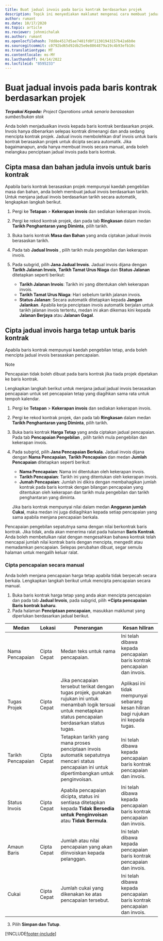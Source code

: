 ```yaml
---
title: Buat jadual invois pada baris kontrak berdasarkan projek
description: Topik ini menyediakan maklumat mengenai cara membuat jadual invois dan pencapaian pada baris kontrak.
author: rumant
ms.date: 10/17/2020
ms.topic: article
ms.reviewer: johnmichalak
ms.author: rumant
ms.openlocfilehash: 7dd8e4517d5ae7401fd0f11301943157b42a6b0e
ms.sourcegitcommit: c0792bd65d92db25e0e8864879a19c4b93efb10c
ms.translationtype: MT
ms.contentlocale: ms-MY
ms.lasthandoff: 04/14/2022
ms.locfileid: "8595233"
---
```

# <a name="create-an-invoice-schedule-on-a-project-based-contract-line"></a>Buat jadual invois pada baris kontrak berdasarkan projek 

_**Terpakai Kepada:** Project Operations untuk senario berasaskan sumber/bukan stok_

Anda boleh menjadualkan invois kepada baris kontrak berdasarkan projek. Invois hanya dibenarkan selepas kontrak dimenangi dan anda sedang mencipta kontrak projek. Jadual invois membolehkan draf invois untuk baris kontrak berasaskan projek untuk dicipta secara automatik. Jika bagaimanapun, anda hanya membuat invois secara manual, anda boleh melangkau penciptaan jadual invois pada baris kontrak.

## <a name="create-a-time-and-material-invoice-schedule-for-a-contract-line"></a>Cipta masa dan bahan jadula invois untuk baris kontrak

Apabila baris kontrak berasaskan projek mempunyai kaedah pengebilan masa dan bahan, anda boleh membuat jadual invois berdasarkan tarikh. Untuk menjana jadual invois berdasarkan tarikh secara automatik, lengkapkan langkah berikut.

1. Pergi ke **Tetapan** > **Kekerapan invois** dan sediakan kekerapan invois.
2. Pergi ke rekod kontrak projek, dan pada tab **Ringkasan** dalam medan **Tarikh Penghantaran yang Diminta**, pilih tarikh.
3. Buka baris kontrak **Masa dan Bahan** yang anda ciptakan jadual invois berasaskan tarikh. 
4. Pada tab **Jadual Invois** , pilih tarikh mula pengebilan dan kekerapan invois.
5. Pada subgrid, pilih **Jana Jadual Invois**. Jadual invois dijana dengan **Tarikh Jalanan Invois**, **Tarikh Tamat Urus Niaga** dan **Status Jalanan** ditetapkan seperti berikut:

    - **Tarikh Jalanan Invois**: Tarikh ini yang ditentukan oleh kekerapan invois.
    - **Tarikh Tamat Urus Niaga**: Hari sebelum tarikh jalanan invois.
    - **Status Jalanan**: Secara automatik ditetapkan kepada **Jangan Jalankan**. Apabila kerja penciptaan invois automatik berjalan untuk tarikh jalanan invois tertentu, medan ini akan dikemas kini kepada **Jalanan Berjaya** atau **Jalanan Gagal**.

## <a name="create-a-fixed-price-invoice-schedule-for-a-contract-line"></a>Cipta jadual invois harga tetap untuk baris kontrak

Apabila baris kontrak mempunyai kaedah pengebilan tetap, anda boleh mencipta jadual invois berasaskan pencapaian. 

> [!NOTE]
> Pencapaian tidak boleh dibuat pada baris kontrak jika tiada projek dipetakan ke baris kontrak.

Lengkapkan langkah berikut untuk menjana jadual jadual invois berasaskan pencapaian untuk set pencapaian tetap yang diagihkan sama rata untuk tempoh kalendar.

1. Pergi ke **Tetapan** > **Kekerapan invois** dan sediakan kekerapan invois.
2. Pergi ke rekod kontrak projek, dan pada tab **Ringkasan** dalam medan **Tarikh Penghantaran yang Diminta**, pilih tarikh.
3. Buka baris kontrak **Harga Tetap** yang anda ciptakan jadual pencapaian. Pada tab **Pencapaian Pengebilan** , pilih tarikh mula pengebilan dan kekerapan invois. 
4. Pada subgrid, pilih **Jana Pencapaian Berkala**. Jadual invois dijana dengan **Nama Pencapaian**, **Tarikh Pencapaian** dan medan **Jumlah Pencapaian** ditetapkan seperti berikut:

    - **Nama Pencapaian**: Nama ini ditentukan oleh kekerapan invois.
    - **Tarikh Pencapaian**: Tarikh ini yang ditentukan oleh kekerapan invois.
    - **Jumah Pencapaian**: Jumlah ini dikira dengan membahagikan jumlah kontrak pada baris kontrak dengan bilangan pencapaian yang ditentukan oleh kekerapan dan tarikh mula pengebilan dan tarikh penghantaran yang diminta.

    Jika baris kontrak mempunyai nilai dalam medan **Anggaran jumlah Cukai**, maka medan ini juga didiagihkan kepada setiap pencapaian yang sama apabila menjana pencapaian berkala.

Pencapaian pengebilan sepatutnya sama dengan nilai berkontrak baris kontrak. Jika tidak, anda akan menerima ralat pada halaman **Baris Kontrak**. Anda boleh membetulkan ralat dengan mengesahkan bahawa kontrak telah mencapai jumlah nilai kontrak baris dengan mencipta, mengedit atau memadamkan pencapaian. Selepas perubahan dibuat, segar semula halaman untuk mengalih keluar ralat.

### <a name="manually-create-milestones"></a>Cipta pencapaian secara manual

Anda boleh menjana pencapaian harga tetap apabila tidak berpecah secara berkala. Lengkapkan langkah berikut untuk mencipta pencapaian secara manual.

1. Buka baris kontrak harga tetap yang anda akan mencipta pencapaian dan pada tab **Jadual Invois**, pada subgrid, pilih **+Cipta pencapaian Baris kontrak baharu**. 
2. Pada halaman **Penciptaan pencapaian**, masukkan maklumat yang diperlukan berdasarkan jadual berikut.

| Medan | Lokasi | Penerangan | Kesan hiliran |
| --- | --- | --- | --- |
| Nama Pencapaian | Cipta Cepat | Medan teks untuk nama pencapaian. | Ini telah dibawa kepada pencapaian baris kontrak pencapaian dan invois. |
| Tugas Projek | Cipta Cepat | Jika pencapaian tersebut terikat dengan tugas projek, gunakan rujukan ini untuk menambah logik tersuai untuk menetapkan status pencapaian berdasarkan status tugas. | Aplikasi ini tidak mempunyai sebarang kesan hiliran bagi rujukan ini kepada tugas. |
| Tarikh Pencapaian | Cipta Cepat | Tetapkan tarikh yang mana proses penciptaan invois automatik sepatutnya mencari status pencapaian ini untuk dipertimbangkan untuk penginvoisan. | Ini telah dibawa kepada pencapaian baris kontrak pencapaian dan invois. |
| Status Invois | Cipta Cepat | Apabila pencapaian dicipta, status ini sentiasa ditetapkan kepada **Tidak Bersedia untuk Penginvoisan** atau **Tidak Bermula**. | Ini telah dibawa kepada pencapaian baris kontrak pencapaian dan invois. |
| Amaun Baris | Cipta Cepat | Jumlah atau nilai pencapaian yang akan diinvoiskan kepada pelanggan. | Ini telah dibawa kepada pencapaian baris kontrak pencapaian dan invois. |
| Cukai | Cipta Cepat | Jumlah cukai yang dikenakan ke atas pencapaian tersebut. | Ini telah dibawa kepada pencapaian baris kontrak pencapaian dan invois. |

3. Pilih **Simpan dan Tutup**.


[!INCLUDE[footer-include](../includes/footer-banner.md)]